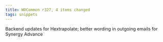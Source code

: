 ```yaml
---
title: WOCommon r327, 4 items changed
tags: snippets
---
```


Backend updates for Hextrapolate; better wording in outgoing emails for Synergy Advance
